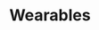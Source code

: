 ---
title: Wearables
type: reward
layout: wearables
items:
  - image: img/rewards/tote_aborto.png
    design: 7 Legal
    product: Tote Bag
    categories:
      - Gender
      - Human Rights
  - image: img/rewards/tote_lgbti.png
    design: 1025 Stains
    product: Tote Bag
    categories:
      - Gender
      - Human Rights
  - image: img/rewards/tote_lideres.png
    design: 5XX Not Found
    product: Tote Bag
    categories:
      - Human Rights
  - image: img/rewards/tote_masacres.png
    design: Banana plantations
    product: Tote bag
    categories:
      - Human Rights
  - image: img/rewards/tshirt_8m_v1.png
    design: 8M
    product: T-shirt
    categories:
      - Gender
  - image: img/rewards/tshirt_8m_v2.png
    design: 8M 
    product: T-shirt
    categories:
      - Gender
  - image: img/rewards/tshirt_8m_v3.png
    design: 8M 
    product: T-shirt
    categories:
      - Gender
  - image: img/rewards/tshirt_8m_v4.png
    design: 8M 
    product: T-shirt
    categories:
      - Gender
  - image: img/rewards/tshirt_aborto_v1.png
    design: 7 Legal 
    product: T-shirt
    categories:
      - Gender
      - Human Rights
  - image: img/rewards/tshirt_aborto_v2.png
    design: 7 Legal 
    product: T-shirt
    categories:
      - Gender
      - Human Rights
  - image: img/rewards/tshirt_lgbti.png
    design: 1025 Stains 
    product: T-shirt
    categories:
      - Gender
      - Human Rights
  - image: img/rewards/tshirt_lideres_sociales_v1.png
    design: 5XX Not Found 
    product: T-shirt
    categories:
      - Human Rights
  - image: img/rewards/tshirt_lideres_sociales_v2.png
    design: 5XX Not Found 
    product: T-shirt
    categories:
      - Human Rights
  - image: img/rewards/tshirt_lideres_sociales_v3.png
    design: 5XX Not Found 
    product: T-shirt
    categories:
      - Human Rights
  - image: img/rewards/tshirt_lideres_sociales_v4.png
    design: 5XX Not Found 
    product: T-shirt
    categories:
      - Human Rights
  - image: img/rewards/tshirt_masacres_v1.png
    design: Banana plantations
    product: T-shirt
    categories:
      - Human Rights
  - image: img/rewards/tshirt_masacres_v2.png
    design: Banana plantations
    product: T-shirt
    categories:
      - Human Rights
  - image: img/rewards/tshirt_masacres_v3.png
    design: Banana plantations
    product: T-shirt
    categories:
      - Human Rights
  - image: img/rewards/tshirt_masacres_v4.png
    design: Banana plantations
    product: T-shirt
    categories:
      - Human Rights
  - image: img/rewards/tshirt_medio_ambiente_v1.png
    design: Oil rivers
    product: T-shirt
    categories:
      - Environment
  - image: img/rewards/tshirt_medio_ambiente_v2.png
    design: Oil rivers
    product: T-shirt
    categories:
      - Environment
  - image: img/rewards/tshirt_ninas_madre_v1.png
    design: Little Mothers
    product: T-shirt
    categories:
      - Human Rights
      - Gender
  - image: img/rewards/tshirt_ninas_madre_v2.png
    design: Little Mothers
    product: T-shirt
    categories:
      - Human Rights
      - Gender
  - image: img/rewards/tshirt_ninas_madre_v3.png
    design: Little Mothers
    product: T-shirt
    categories:
      - Human Rights
      - Gender
  - image: img/rewards/tshirt_ninas_madre_v4.png
    design: Little Mothers
    product: T-shirt
    categories:
      - Human Rights
      - Gender
---